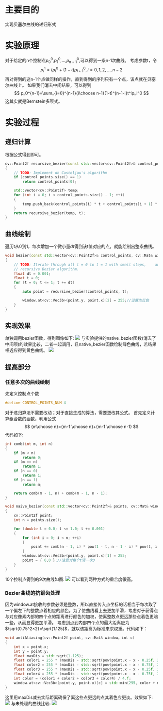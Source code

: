 # 主要目的
实现贝塞尔曲线的递归形式
# 实验原理
对于给定的n个控制点$p_0^0$,$p_1^0$,...,$p_{n-1}^0$,可以得到一条n-1次曲线。
考虑参数t，令
$$
p_i^1=tp_i^0+(1-t)p_{i+1}^0,i=0,1,2,...,n-2
$$
再对得到的这n-1个点做同样的操作，直到得到的序列只有一个点，该点就在贝塞尔曲线上。
如果我们消去中间结果，可以得到
$$
p_0^{n-1}=\sum_{i=0}^{n-1}{i\choose n-1}(1-t)^{n-1-i}t^ip_i^0
$$
这其实就是Bernstein多项式。
# 实验过程
## 递归计算
根据公式得到即可。
```cpp
cv::Point2f recursive_bezier(const std::vector<cv::Point2f>& control_points, float t)
{
	// TODO: Implement de Casteljau's algorithm
    if (control_points.size() == 1)
	    return control_points[0];

    std::vector<cv::Point2f> temp;
    for (int i = 0; i < control_points.size() - 1; ++i)
    {
    	temp.push_back(control_points[i] * t + control_points[i + 1] * (1 - t));
    }
    return recursive_bezier(temp, t);
}
```
## 曲线绘制
遍历t从0到1，每次增加一个微小量$dt$得到该t值对应的点，就能绘制出整条曲线。
```cpp
void bezier(const std::vector<cv::Point2f>& control_points, cv::Mat& window)
{
    // TODO: Iterate through all t = 0 to t = 1 with small steps,    and call de Casteljau's 
    // recursive Bezier algorithm.
    float dt = 0.001;
    float t = 0;
    for (t = 0; t <= 1; t += dt)
    {
    	auto point = recursive_bezier(control_points, t);

    	window.at<cv::Vec3b>(point.y, point.x)[2] = 255;//设置为红色
    }
}

```
## 实现效果
单独调用bezier函数，得到图像如下:
![](recursive_bezier.png)
与实验提供的native_bezier函数(消去了中间项)的效果比较，二者一起调用，且native_bezier函数绘制绿色曲线，若结果相近应得到黄色曲线。
![](2bezier.png)
## 提高部分
### 任意多次的曲线绘制
先定义控制点个数
```cpp
#define CONTROL_POINTS_NUM 4
```
对于递归算法不需要改动；对于直接生成的算法，需要更改其公式。
首先定义计算组合数的函数，利用公式
$$
{m\choose n}={m-1 \choose n}+{m-1 \choose n-1}
$$
代码如下:
```cpp
int comb(int m, int n)
{
    if (m < n)
    	return 0;
    if (m == n)
    	return 1;
    if (n == 0)
    	return 1;
    if (n == 1)
    	return m;

    return comb(m - 1, n) + comb(m - 1, n - 1);
}

void naive_bezier(const std::vector<cv::Point2f>& points, cv::Mat& window)
{
    cv::Point2f point;
    int n = points.size();

    for (double t = 0.0; t <= 1.0; t += 0.001)
    {
    	for (int i = 0; i < n; ++i)
    	{
    		point += comb(n - 1, i) * pow(1 - t, n - 1 - i) * pow(t, i) * points[i];
    	}
    	window.at<cv::Vec3b>(point.y, point.x)[1] = 255;
    	point = { 0,0 };//注意对每个t清一次0
    }
}
```
10个控制点得到的9次曲线如图:
![](9degreesBezier.png)
可以看到两种方式的重合度很高。
### Bezier曲线的抗锯齿处理
因为window.at接收的参数必须是整数，所以直接传入点坐标的话相当于每次取了一个偏左下的整数点着相应的颜色。为了使曲线看上去更加平滑，考虑对于获得点与对应像素内部的四个点的距离进行颜色的加权，使离整数点更远那些点着色更暗一些，从而显得更加平滑。
考虑到点到内部四个点的最大距离应为$\sqrt{0.75^2×2}=\sqrt{1.125}$，就以该距离为标准来求权重。代码如下：
```cpp
void antiAliasing(cv::Point2f point, cv::Mat& window，int c)
{
    int x = point.x;
    int y = point.y;
    float maxDis = std::sqrt(1.125);
    float color1 = 255 * (maxDis - std::sqrt(pow(point.x - x - 0.25f, 2) + pow(point.y - y - 0.25f, 2))) / maxDis;
    float color2 = 255 * (maxDis - std::sqrt(pow(point.x - x - 0.75f, 2) + pow(point.y - y - 0.25f, 2))) / maxDis;
    float color3 = 255 * (maxDis - std::sqrt(pow(point.x - x - 0.25f, 2) + pow(point.y - y - 0.75f, 2))) / maxDis;
    float color4 = 255 * (maxDis - std::sqrt(pow(point.x - x - 0.75f, 2) + pow(point.y - y - 0.75f, 2))) / maxDis;
    int color = (color1 + color2 + color3 + color4) / 4.f;
    window.at<cv::Vec3b>(point.y, point.x)[c] = std::min(255, color + window.at<cv::Vec3b>(point.y, point.x)[c]);
}
```
这里用maxDis减去实际距离确保了离这些点更远的点其着色应更淡。效果如下:
![](antiAliasing.png)
与未处理的曲线比较:
![](contrase.png)